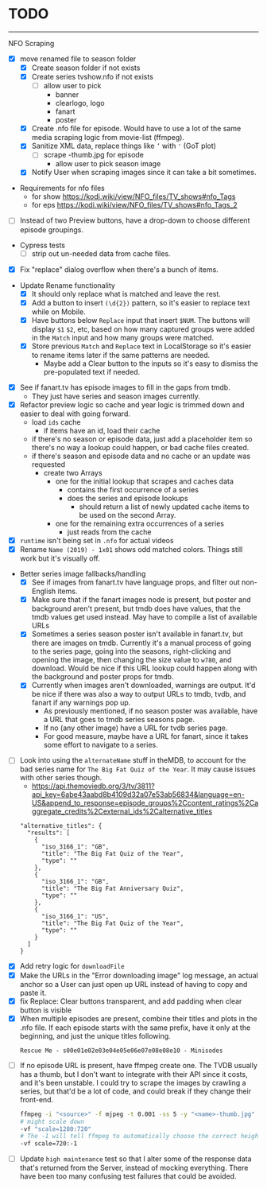 # TODO

---

NFO Scraping
- [x] move renamed file to season folder
  - [x] Create season folder if not exists
  - [x] Create series tvshow.nfo if not exists
    - [ ] allow user to pick
      - banner
      - clearlogo, logo
      - fanart
      - poster
  - [x] Create <episode-name>.nfo file for episode. Would have to use a lot of
  the same media scraping logic from movie-list (ffmpeg).
  - [x] Sanitize XML data, replace things like `’` with `'` (GoT plot)
    - [ ] scrape <episode-name>-thumb.jpg for episode
      - allow user to pick season image
  - [x] Notify User when scraping images since it can take a bit sometimes.
  
- Requirements for nfo files
  - for show https://kodi.wiki/view/NFO_files/TV_shows#nfo_Tags
  - for eps https://kodi.wiki/view/NFO_files/TV_shows#nfo_Tags_2

- [ ] Instead of two Preview buttons, have a drop-down to choose different episode groupings.
- Cypress tests
  - [ ] strip out un-needed data from cache files.
- [x] Fix "replace" dialog overflow when there's a bunch of items.
- Update Rename functionality
  - [x] It should only replace what is matched and leave the rest.
  - [x] Add a button to insert `(\d{2})` pattern, so it's easier to replace text
    while on Mobile.
  - [x] Have buttons below `Replace` input that insert `$NUM`. The buttons will
    display `$1` `$2`, etc, based on how many captured groups were added in the
    `Match` input and how many groups were matched.
  - [x] Store previous `Match` and `Replace` text in LocalStorage so it's easier
    to rename items later if the same patterns are needed.
      - Maybe add a Clear button to the inputs so it's easy to dismiss the
      pre-populated text if needed.
- [x] See if fanart.tv has episode images to fill in the gaps from tmdb.
  - They just have series and season images currently.
- [x] Refactor preview logic so cache and year logic is trimmed down and easier
  to deal with going forward.
  - load `ids` cache
    - if items have an id, load their cache
  - if there's no season or episode data, just add a placeholder item so there's
    no way a lookup could happen, or bad cache files created.
  - if there's season and episode data and no cache or an update was requested
    - create two Arrays
      - one for the initial lookup that scrapes and caches data
        - contains the first occurrence of a series
        - does the series and episode lookups
          - should return a list of newly updated cache items to be used on the
            second Array.
      - one for the remaining extra occurrences of a series
        - just reads from the cache
- [x] `runtime` isn't being set in `.nfo` for actual videos
- [x] Rename `Name (2019) - 1x01` shows odd matched colors. Things still work
  but it's visually off.
- Better series image fallbacks/handling
  - [x] See if images from fanart.tv have language props, and filter out non-English
    items.
  - [x] Make sure that if the fanart images node is present, but poster and background
    aren't present, but tmdb does have values, that the tmdb values get used
    instead. May have to compile a list of available URLs
  - [x] Sometimes a series season poster isn't available in fanart.tv, but there
    are images on tmdb. Currently it's a manual process of going to the series
    page, going into the seasons, right-clicking and opening the image, then
    changing the size value to `w780`, and download. Would be nice if this URL
    lookup could happen along with the background and poster props for tmdb.
  - [x] Currently when images aren't downloaded, warnings are output. It'd be nice
    if there was also a way to output URLs to tmdb, tvdb, and fanart if any
    warnings pop up.
    - As previously mentioned, if no season poster was available, have a
      URL that goes to tmdb series seasons page.
    - If no (any other image) have a URL for tvdb series page.
    - For good measure, maybe have a URL for fanart, since it takes some
      effort to navigate to a series.
- [ ] Look into using the `alternateName` stuff in theMDB, to account for the
  bad series name for `The Big Fat Quiz of the Year`. It may cause issues with
  other series though.
    - https://api.themoviedb.org/3/tv/3811?api_key=6abe43aabd8b4109d32a07e53ab56834&language=en-US&append_to_response=episode_groups%2Ccontent_ratings%2Caggregate_credits%2Cexternal_ids%2Calternative_titles
    ```
    "alternative_titles": {
      "results": [
        {
          "iso_3166_1": "GB",
          "title": "The Big Fat Quiz of the Year",
          "type": ""
        },
        {
          "iso_3166_1": "GB",
          "title": "The Big Fat Anniversary Quiz",
          "type": ""
        },
        {
          "iso_3166_1": "US",
          "title": "The Big Fat Quiz of the Year",
          "type": ""
        }
      ]
    }
    ```
- [x] Add retry logic for `downloadFile`
- [x] Make the URLs in the "Error downloading image" log message, an actual
  anchor so a User can just open up URL instead of having to copy and paste it.
- [x] fix Replace: Clear buttons transparent, and add padding when clear button is visible
- [x] When multiple episodes are present, combine their titles and plots in the
  .nfo file. If each episode starts with the same prefix, have it only at the
  beginning, and just the unique titles following.
  ```
  Rescue Me - s00e01e02e03e04e05e06e07e08e08e10 - Minisodes
  ```
- [ ] If no episode URL is present, have ffmpeg create one. The TVDB usually
  has a thumb, but I don't want to integrate with their API since it costs, and
  it's been unstable. I could try to scrape the images by crawling a series, but
  that'd be a lot of code, and could break if they change their front-end.
  ```sh
  ffmpeg -i "<source>" -f mjpeg -t 0.001 -ss 5 -y "<name>-thumb.jpg"
  # might scale down
  -vf "scale=1280:720"
  # The -1 will tell ffmpeg to automatically choose the correct height in relation to the provided width to preserve the aspect ratio. Use -2 if an even value is needed
  -vf scale=720:-1
  ```
- [ ] Update `high maintenance` test so that I alter some of the response data that's returned from the Server, instead of mocking everything. There have been too many confusing test failures that could be avoided. 